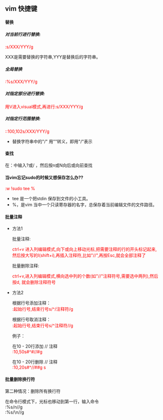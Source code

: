 ## vim 快捷键

#### 替换
##### 对当前行进行替换:
<font style="color:red">:s/XXX/YYY/g</font>

XXX是需要替换的字符串,YYY是替换后的字符串。

##### 全局替换
<font style="color:red">:%s/XXX/YYY/g</font>

##### 对指定部分进行替换:
<font style="color:red">用V进入visual模式,再进行:s/XXX/YYY/g</font>
##### 对指定行范围替换:
<font style="color:red">::100,102s/XXX/YYY/g</font>
    
* 替换字符串中的"/" 用"\"转义，即用"\/"表示

#### 查找
在：中输入?或/ ，然后按n或N向后或向前查找

#### 当vim忘记sudo的时候又想保存怎么办??
<font style="color:red">:w !sudo tee %</font>

* tee 是一个把stdin 保存到文件的小工具。
* %，是vim 当中一个只读寄存器的名字，总保存着当前编辑文件的文件路径。

#### 批量注释

* 方法1  

    批量注释:  
    
    <font style="color:red">ctrl+v 进入列编辑模式,向下或向上移动光标,把需要注释的行的开头标记起来,然后按大写的I(shift+i),再插入注释符,比如"//",再按Esc,就会全部注释了</font> 
    
    批量删除注释:  
    
    <font style="color:red">ctrl+v,进入列编辑模式,横向选中列的个数(如"//"注释符号,需要选中两列),然后按d, 就会删除注释符号</font>    

* 方法2 

  根据行号添加注释：  
 <font style="color:red">:起始行号,结束行号s/^/注释符/g</font>
  
  根据行号取消注释：  
 <font style="color:red">:起始行号,结束行号s/^注释符//g</font>

  例子：   
  
  在10 - 20行添加 // 注释  
  <font style="color:red">:10,50s#^#//#g</font>
    
  在10 - 20行删除 // 注释  
  <font style="color:red">:10,20s#^//##g  s</font>
  
 
#### 批量删除换行符 

第二种情况：删除所有换行符

在命令行模式下，光标也移动到第一行，输入命令  
:%s\/n//g   
:%s/\n//g